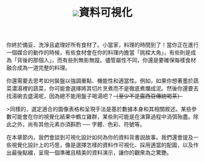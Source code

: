 <div data-type="part" class="blue">
  <header>
    <h1><img src="../images/sections/05/visualizing-data.png" />資料可視化</h1>
  </header>

 <!--
Sections tag replaced with div for Gitbook publishing
	 <section class="content">-->
  <div class="content">
  <p>你終於備妥、洗淨且處理好所有食材了。小當家，料理的時間到了！當你正在進行一個媒合的動作的時候，有些食材會在你的料理内擔當「挑樑大角」，有些則是成為「背後的那個人」，而有些則無影無蹤。儘管屬性不同，你還是要確保每樣食材融合成為一道完整的料理。</p>
  
  <p>你還需要去思考如何裝盤以強調重點、機能性和適當性。例如，如果你想著墨於蔬菜濃湯裡的蔬菜，你可能會選擇將其切片烹煮而不是徹底煮爛成泥。然後你還要去找湯碗去盛湯呢，因為總不能用盤子喝湯吧？<s>（至少不是露西亞傳統喝茶）</s></p>
  
  <p>>同樣的，選定適合的圖像表格和呈現手法是基於數據本身和其相關敘述。某些參數可能會在你的視覺化結果中鶴立雞群，某些則可能是在演算過程中消弭殆盡。除此之外，尚有其他元素亦須斟酌 ── 字體、色彩、符號等。</p>
  
  <p>在本章節内，我們會談到可視化設計如何為你的資料背書説故事。我們還會提及一些視覺化設計上的巧思，像是選擇怎樣的資料作可視化、採用適當的配圖，以及作出最後點綴，呈現一個準確且精美的資料演示，讓你的觀衆為之驚艷。</p>
  <!--</section>-->
  </div>
</div>
